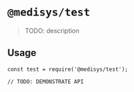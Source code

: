 # `@medisys/test`

> TODO: description

## Usage

```
const test = require('@medisys/test');

// TODO: DEMONSTRATE API
```
